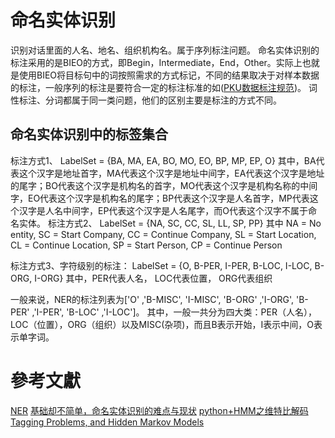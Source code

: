# 命名实体识别
识别对话里面的人名、地名、组织机构名。属于序列标注问题。
命名实体识别的标注采用的是BIEO的方式，即Begin，Intermediate，End，Other。实际上也就是使用BIEO将目标句中的词按照需求的方式标记，不同的结果取决于对样本数据的标注，一般序列的标注是要符合一定的标注标准的如([PKU数据标注规范](http://sighan.cs.uchicago.edu/bakeoff2005/data/pku_spec.pdf))。
词性标注、分词都属于同一类问题，他们的区别主要是标注的方式不同。

## 命名实体识别中的标签集合
标注方式1、
LabelSet = {BA, MA, EA, BO, MO, EO, BP, MP, EP, O}
其中，BA代表这个汉字是地址首字，MA代表这个汉字是地址中间字，EA代表这个汉字是地址的尾字；BO代表这个汉字是机构名的首字，MO代表这个汉字是机构名称的中间字，EO代表这个汉字是机构名的尾字；BP代表这个汉字是人名首字，MP代表这个汉字是人名中间字，EP代表这个汉字是人名尾字，而O代表这个汉字不属于命名实体。
标注方式2、
LabelSet = {NA, SC, CC, SL, LL, SP, PP}
其中 NA = No entity, SC = Start Company, CC = Continue Company, SL = Start Location, CL = Continue Location, SP = Start Person, CP = Continue Person

标注方式3、字符级别的标注：
LabelSet = {O, B-PER, I-PER, B-LOC, I-LOC, B-ORG, I-ORG}
其中，PER代表人名， LOC代表位置， ORG代表组织

一般来说，NER的标注列表为['O' ,'B-MISC', 'I-MISC', 'B-ORG' ,'I-ORG', 'B-PER' ,'I-PER', 'B-LOC' ,'I-LOC']。
其中，一般一共分为四大类：PER（人名），LOC（位置），ORG（组织）以及MISC(杂项)，而且B表示开始，I表示中间，O表示单字词。




# 參考文獻
[NER](https://github.com/shiyybua/NER/blob/master/utils.py)
[基础却不简单，命名实体识别的难点与现状](https://zhuanlan.zhihu.com/p/26782938)
[python+HMM之维特比解码](http://blog.csdn.net/jerr__y/article/details/73838805)
[Tagging Problems, and Hidden Markov Models](http://www.cs.columbia.edu/~mcollins/hmms-spring2013.pdf)
[]()
[]()
[]()
[]()
